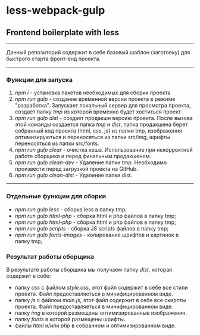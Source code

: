 # less-webpack-gulp
## Frontend boilerplate with less
***

Данный репозиторий содержит в себе базовый шаблон (заготовку) для быстрого старта фронт-енд проекта.
***
### Функции для запуска
1. _*npm i*_ - установка пакетов необходимых для сборки проекта
2. _*npm run gulp*_ - создание временной версии проекта в режиме "разработка". Запускает локальный сервер для просмотра проекта, создает папку _tmp_ из которой временно будет хоститься проект
3. _*npm run gulp dist*_ - создает продакшн версию проекта. После вызова этой команды создается папка _tmp_ и _dist_, папка продакшена берет собранный код проекта (html, css, js) из папки tmp, изображения оптимизируються и переносяться из папки src/img, шрифты переносяться из папки src/fonts.
4. _*npm run gulp clear*_ - очистка кеша. Использование при некорректной работе сборщика и перед финальным продакшеном.
5. _*npm run gulp clean-dev*_ - Удаление папки tmp. Необходимо произвести перед загрузкой проекта на GitHub.
6. _*npm run gulp clean-dist*_ - Удаление папки dist.
***

### Отдельные функции для сборки
* _*npm run gulp less*_ - сборка less в папку tmp;
* _*npm run gulp html-php*_ - сборка html и php файлов в папку tmp;
* _*npm run gulp html-php*_ - сборка html и php файлов в папку tmp;
* _*npm run gulp scripts*_ - сборка JS scripts файлов в папку tmp;
* _*npm run gulp fonts-images*_ - копирование шрифтов и картинок в папку tmp;

### Результат работы сборщика
В результате работы сборщика мы получаем папку *dist*, которая содержит в себе:
* папку *css* с файлом *style.css*, этот файл содержит в себе все стили проекта. Файл предоставляеться в минифицированном виде.
* папку *js* с файлом *main.js*, этот файл содержит в себе все скирпты проекта. Файл предоставляеться в минифицированном виде.
* папку *img* в которой размещены оптимизированные изображения.
* папку *fonts* в которой размещены шрифты.
* файлы *html* и/или *php* в собранном и оптимизированном виде.